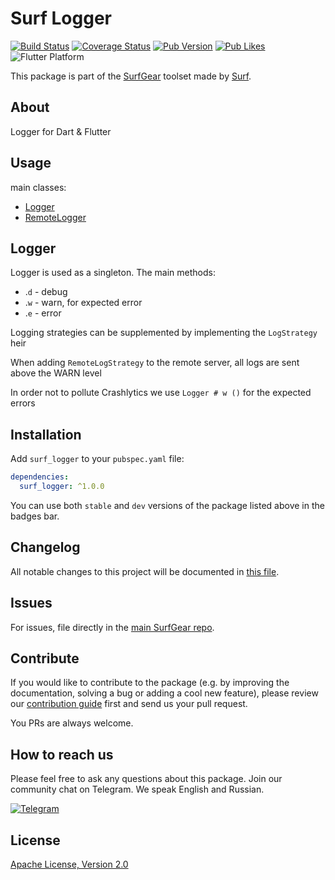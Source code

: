 # Surf Logger

[![Build Status](https://github.com/surfstudio/SurfGear/workflows/build/badge.svg)](https://github.com/surfstudio/SurfGear)
[![Coverage Status](https://codecov.io/gh/surfstudio/SurfGear/branch/dev/graph/badge.svg?flag=surf_logger)](https://codecov.io/gh/surfstudio/SurfGear)
[![Pub Version](https://img.shields.io/pub/v/surf_logger)](https://pub.dev/packages/surf_logger)
[![Pub Likes](https://badgen.net/pub/likes/surf_logger)](https://pub.dev/packages/surf_logger)
![Flutter Platform](https://badgen.net/pub/flutter-platform/surf_logger)

This package is part of the [SurfGear](https://github.com/surfstudio/SurfGear) toolset made by [Surf](https://surf.ru).

## About

Logger for Dart & Flutter

## Usage

main classes:

* [Logger](lib/src/logger.dart)
* [RemoteLogger](lib/src/remote_logger.dart)

## Logger

Logger is used as a singleton. The main methods:

* .`d` - debug
* .`w` - warn, for expected error
* .`e` - error

Logging strategies can be supplemented by implementing the `LogStrategy` heir

When adding `RemoteLogStrategy` to the remote server, all logs are sent above the WARN level

In order not to pollute Crashlytics we use `Logger # w ()` for the expected errors

## Installation

Add `surf_logger` to your `pubspec.yaml` file:

```yaml
dependencies:
  surf_logger: ^1.0.0
```

You can use both `stable` and `dev` versions of the package listed above in the badges bar.

## Changelog

All notable changes to this project will be documented in [this file](./CHANGELOG.md).

## Issues

For issues, file directly in the [main SurfGear repo](https://github.com/surfstudio/SurfGear).

## Contribute

If you would like to contribute to the package (e.g. by improving the documentation, solving a bug or adding a cool new feature), please review our [contribution guide](../../CONTRIBUTING.md) first and send us your pull request.

You PRs are always welcome.

## How to reach us

Please feel free to ask any questions about this package. Join our community chat on Telegram. We speak English and Russian.

[![Telegram](https://img.shields.io/badge/chat-on%20Telegram-blue.svg)](https://t.me/SurfGear)

## License

[Apache License, Version 2.0](https://www.apache.org/licenses/LICENSE-2.0)

